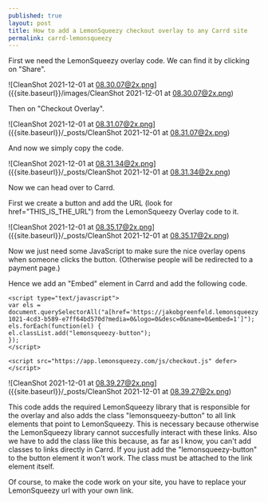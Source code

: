 ```yaml
---
published: true
layout: post
title: How to add a LemonSqueezy checkout overlay to any Carrd site
permalink: carrd-lemonsqueezy
---
```


First we need the LemonSqueezy overlay code. We can find it by clicking on "Share".

![CleanShot 2021-12-01 at 08.30.07@2x.png]({{site.baseurl}}/images/CleanShot 2021-12-01 at 08.30.07@2x.png)





Then on "Checkout Overlay".

![CleanShot 2021-12-01 at 08.31.07@2x.png]({{site.baseurl}}/_posts/CleanShot 2021-12-01 at 08.31.07@2x.png)


And now we simply copy the code.

![CleanShot 2021-12-01 at 08.31.34@2x.png]({{site.baseurl}}/_posts/CleanShot 2021-12-01 at 08.31.34@2x.png)

Now we can head over to Carrd. 

First we create a button and add the URL (look for href="THIS_IS_THE_URL") from the LemonSqueezy Overlay code to it. 

![CleanShot 2021-12-01 at 08.35.17@2x.png]({{site.baseurl}}/_posts/CleanShot 2021-12-01 at 08.35.17@2x.png)


Now we just need some JavaScript to make sure the nice overlay opens when someone clicks the button. (Otherwise people will be redirected to a payment page.)

Hence we add an "Embed" element in Carrd and add the following code.


    <script type="text/javascript">
    var els = document.querySelectorAll("a[href='https://jakobgreenfeld.lemonsqueezy.com/checkout/buy/3057c25d-1021-4cd3-b589-e7ff64bd570d?media=0&logo=0&desc=0&name=0&embed=1']");
    els.forEach(function(el) {
    el.classList.add("lemonsqueezy-button");
    });
    </script>
    
    <script src="https://app.lemonsqueezy.com/js/checkout.js" defer></script>

![CleanShot 2021-12-01 at 08.39.27@2x.png]({{site.baseurl}}/_posts/CleanShot 2021-12-01 at 08.39.27@2x.png)

This code adds the required LemonSqueezy library that is responsible for the overlay and also adds the class "lemonsqueezy-button" to all link elements that point to LemonSqueezy. This is necessary because otherwise the LemonSqueezy library cannot succesfully interact with these links. Also we have to add the class like this because, as far as I know, you can't add classes to links directly in Carrd. If you just add the "lemonsqueezy-button" to the button element it won't work. The class must be attached to the link element itself. 

Of course, to make the code work on your site, you have to replace your LemonSqueezy url with your own link.
